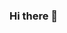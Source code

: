 ### Hi there 👋

<!--
**koreanandrew/koreanandrew** is a ✨ _special_ ✨ repository because its `README.md` (this file) appears on your GitHub profile.

Here are some ideas to get you started:
<a href="[버튼을 눌렀을 때 이동할 링크](https://steady-jh.tistory.com/)" target="_blank"><img src="https://img.shields.io/badge/뱃지레이블-배경색?style=뱃지모양&logo=로고&logoColor=로고색상"/></a>
- 🔭 I’m currently working on ...
- 🌱 I’m currently learning ...
- 👯 I’m looking to collaborate on ...
- 🤔 I’m looking for help with ...
- 💬 Ask me about ...
- 📫 How to reach me: ...
- 😄 Pronouns: ...
- ⚡ Fun fact: ...
-->
